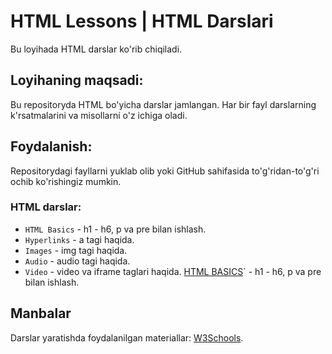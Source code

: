 # HTML Lessons | HTML Darslari

Bu loyihada HTML darslar ko'rib chiqiladi.

## Loyihaning maqsadi:
Bu repositoryda HTML bo'yicha darslar jamlangan. Har bir fayl darslarning k'rsatmalarini va misollarni o'z ichiga oladi.

## Foydalanish:
Repositorydagi fayllarni yuklab olib yoki GitHub sahifasida to'g'ridan-to'g'ri ochib ko'rishingiz mumkin.

### HTML darslar:
- `HTML Basics` -  h1 - h6, p va pre bilan ishlash.
- `Hyperlinks` - a tagi haqida.
- `Images` - img tagi haqida.
- `Audio` - audio tagi haqida.
- `Video` - video va iframe taglari haqida.
<a href="https://github.com/MrAbdukarim/HTML-lessons/tree/main/5.Video">HTML BASICS<a/>` -  h1 - h6, p va pre bilan ishlash.

## Manbalar
Darslar yaratishda foydalanilgan materiallar: [W3Schools](https://www.w3schools.com).
